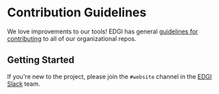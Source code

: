 # Contribution Guidelines

We love improvements to our tools! EDGI has general [guidelines for contributing](https://github.com/edgi-govdata-archiving/overview/blob/master/CONTRIBUTING.md) to all of our organizational repos.

## Getting Started

If you're new to the project, please join the `#website` channel in the [EDGI Slack](edgi.slack.com) team.  
